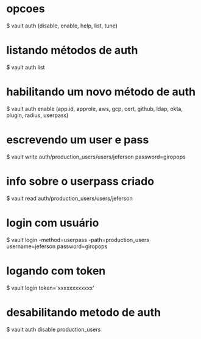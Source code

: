 
# opcoes
$ vault auth (disable, enable, help, list, tune)

# listando métodos de auth
$ vault auth list

# habilitando um novo método de auth
$ vault auth enable (app.id, approle, aws, gcp, cert, github, ldap, okta,
plugin, radius, userpass)

# escrevendo um user e pass
$ vault write auth/production_users/users/jeferson password=giropops

# info sobre o userpass criado
$ vault read auth/production_users/users/jeferson

# login com usuário
$ vault login -method=userpass -path=production_users username=jeferson password=giropops

# logando com token
$ vault login token='xxxxxxxxxxxx'

# desabilitando metodo de auth
$ vault auth disable production_users


